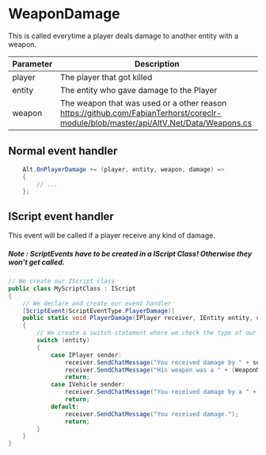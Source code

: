# WeaponDamage 
This is called everytime a player deals damage to another entity with a weapon.

| Parameter | Description  |
|-----------|--------------|
| player    | The player that got killed |
| entity    | The entity who gave damage to the Player |
| weapon    | The weapon that was used or a other reason https://github.com/FabianTerhorst/coreclr-module/blob/master/api/AltV.Net/Data/Weapons.cs |

## Normal event handler

```csharp
    Alt.OnPlayerDamage += (player, entity, weapon, damage) =>
    {
        // ...
    };
```

## IScript event handler

This event will be called if a player receive any kind of damage.
##### Note : ScriptEvents have to be created in a IScript Class! Otherwise they won't get called.

```csharp
// We create our IScript class
public class MyScriptClass : IScript
{
    // We declare and create our event handler
    [ScriptEvent(ScriptEventType.PlayerDamage)]
    public static void PlayerDamage(IPlayer receiver, IEntity entity, uint weapon, ushort damage)
    {
        // We create a switch-statement where we check the type of our IEntity.
        switch (entity)
        {
            case IPlayer sender:
                receiver.SendChatMessage("You received damage by " + sender.Name + ".");
                receiver.SendChatMessage("His weapon was a " + (WeaponModel)weapon + ".");
                return;
            case IVehicle sender:
                receiver.SendChatMessage("You received damage by a " + (VehicleModel)sender.Model);
                return;
            default:
                receiver.SendChatMessage("You received damage.");
                return;
        }
    }
}
```
